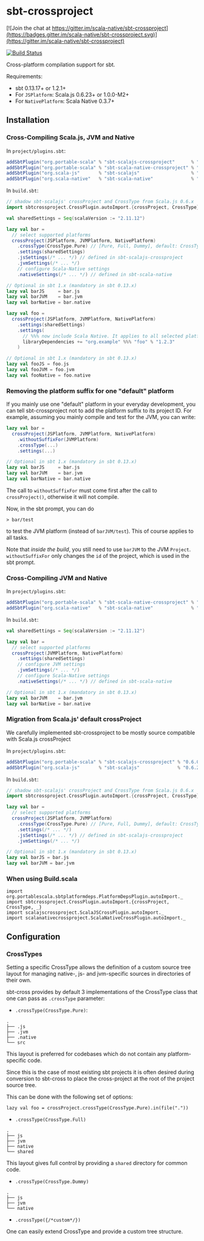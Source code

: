<h1>sbt-crossproject</h1>


[![Join the chat at https://gitter.im/scala-native/sbt-crossproject](https://badges.gitter.im/scala-native/sbt-crossproject.svg)](https://gitter.im/scala-native/sbt-crossproject)

[![Build Status](https://travis-ci.org/portable-scala/sbt-crossproject.svg?branch=master)](https://travis-ci.org/portable-scala/sbt-crossproject)

Cross-platform compilation support for sbt.

Requirements:

* sbt 0.13.17+ or 1.2.1+
* For `JSPlatform`: Scala.js 0.6.23+ or 1.0.0-M2+
* For `NativePlatform`: Scala Native 0.3.7+

<h2>Installation</h2>

<h3>Cross-Compiling Scala.js, JVM and Native</h3>

In `project/plugins.sbt`:

```scala
addSbtPlugin("org.portable-scala" % "sbt-scalajs-crossproject"      % "0.6.0")
addSbtPlugin("org.portable-scala" % "sbt-scala-native-crossproject" % "0.6.0")
addSbtPlugin("org.scala-js"       % "sbt-scalajs"                   % "0.6.23")
addSbtPlugin("org.scala-native"   % "sbt-scala-native"              % "0.3.7")
```

In `build.sbt`:

```scala
// shadow sbt-scalajs' crossProject and CrossType from Scala.js 0.6.x
import sbtcrossproject.CrossPlugin.autoImport.{crossProject, CrossType}

val sharedSettings = Seq(scalaVersion := "2.11.12")

lazy val bar =
  // select supported platforms
  crossProject(JSPlatform, JVMPlatform, NativePlatform)
    .crossType(CrossType.Pure) // [Pure, Full, Dummy], default: CrossType.Full
    .settings(sharedSettings)
    .jsSettings(/* ... */) // defined in sbt-scalajs-crossproject
    .jvmSettings(/* ... */)
    // configure Scala-Native settings
    .nativeSettings(/* ... */) // defined in sbt-scala-native

// Optional in sbt 1.x (mandatory in sbt 0.13.x)
lazy val barJS     = bar.js
lazy val barJVM    = bar.jvm
lazy val barNative = bar.native

lazy val foo =
  crossProject(JSPlatform, JVMPlatform, NativePlatform)
    .settings(sharedSettings)
    .settings(
      // %%% now include Scala Native. It applies to all selected platforms
      libraryDependencies += "org.example" %%% "foo" % "1.2.3"
    )

// Optional in sbt 1.x (mandatory in sbt 0.13.x)
lazy val fooJS = foo.js
lazy val fooJVM = foo.jvm
lazy val fooNative = foo.native
```

<h3>Removing the platform suffix for one "default" platform</h3>

If you mainly use one "default" platform in your everyday development, you can tell sbt-crossproject not to add the platform suffix to its project ID.
For example, assuming you mainly compile and test for the JVM, you can write:

```scala
lazy val bar =
  crossProject(JSPlatform, JVMPlatform, NativePlatform)
    .withoutSuffixFor(JVMPlatform)
    .crossType(...)
    .settings(...)

// Optional in sbt 1.x (mandatory in sbt 0.13.x)
lazy val barJS     = bar.js
lazy val barJVM    = bar.jvm
lazy val barNative = bar.native
```

The call to `withoutSuffixFor` must come first after the call to `crossProject()`, otherwise it will not compile.

Now, in the sbt prompt, you can do

```
> bar/test
```

to test the JVM platform (instead of `barJVM/test`).
This of course applies to all tasks.

Note that *inside the build*, you still need to use `barJVM` to the JVM `Project`.
`withoutSuffixFor` only changes the `id` of the project, which is used in the sbt prompt.

<h3>Cross-Compiling JVM and Native</h3>

In `project/plugins.sbt`:

```scala
addSbtPlugin("org.portable-scala" % "sbt-scala-native-crossproject" % "0.6.0")
addSbtPlugin("org.scala-native"   % "sbt-scala-native"              % "0.3.7")
```

In `build.sbt`:

```scala
val sharedSettings = Seq(scalaVersion := "2.11.12")

lazy val bar =
  // select supported platforms
  crossProject(JVMPlatform, NativePlatform)
    .settings(sharedSettings)
    // configure JVM settings
    .jvmSettings(/* ... */)
    // configure Scala-Native settings
    .nativeSettings(/* ... */) // defined in sbt-scala-native

// Optional in sbt 1.x (mandatory in sbt 0.13.x)
lazy val barJVM    = bar.jvm
lazy val barNative = bar.native
```

<h3>Migration from Scala.js' default crossProject</h3>

We carefully implemented sbt-crossproject to be mostly source compatible with Scala.js crossProject

In `project/plugins.sbt`:

```scala
addSbtPlugin("org.portable-scala" % "sbt-scalajs-crossproject" % "0.6.0")
addSbtPlugin("org.scala-js"       % "sbt-scalajs"              % "0.6.23")
```

In `build.sbt`:

```scala
// shadow sbt-scalajs' crossProject and CrossType from Scala.js 0.6.x
import sbtcrossproject.CrossPlugin.autoImport.{crossProject, CrossType}

lazy val bar =
  // select supported platforms
  crossProject(JSPlatform, JVMPlatform)
    .crossType(CrossType.Pure) // [Pure, Full, Dummy], default: CrossType.Full
    .settings(/* ... */)
    .jsSettings(/* ... */) // defined in sbt-scalajs-crossproject
    .jvmSettings(/* ... */)

// Optional in sbt 1.x (mandatory in sbt 0.13.x)
lazy val barJS = bar.js
lazy val barJVM = bar.jvm
```

<h3>When using Build.scala</h3>

```
import org.portablescala.sbtplatformdeps.PlatformDepsPlugin.autoImport._
import sbtcrossproject.CrossPlugin.autoImport.{crossProject, CrossType, _}
import scalajscrossproject.ScalaJSCrossPlugin.autoImport._
import scalanativecrossproject.ScalaNativeCrossPlugin.autoImport._
```

<h2>Configuration</h2>

<h3>CrossTypes</h3>

Setting a specific CrossType allows the definition of a custom source tree
layout for managing native-, js- and jvm-specific sources in directories of their
own.

sbt-cross provides by default 3 implementations of the CrossType class that one can
pass as `.crossType` parameter:

- `.crossType(CrossType.Pure)`:

```
.
├── .js
├── .jvm
├── .native
└── src
```
This layout is preferred for codebases which do not contain any platform-specific code.

Since this is the case of most existing sbt projects it is often desired during conversion to sbt-cross to place the cross-project at the root of the project source tree.

This can be done with the following set of options:

`lazy val foo = crossProject.crossType(CrossType.Pure).in(file("."))`

- `.crossType(CrossType.Full)`

```
.
├── js
├── jvm
├── native
└── shared
```

This layout gives full control by providing a `shared` directory for common code.

- `.crossType(CrossType.Dummy)`

```
.
├── js
├── jvm
└── native
```

- `.crossType({/*custom*/})`

One can easily extend CrossType and provide a custom tree structure.
